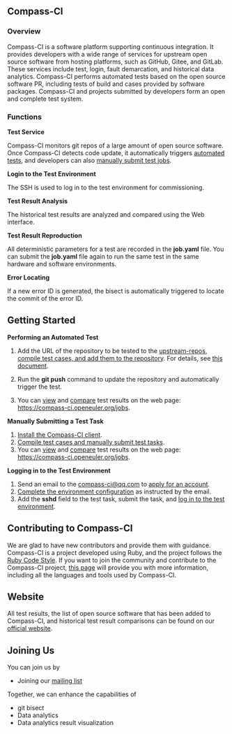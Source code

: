 ## Compass-CI

### Overview

Compass-CI is a software platform supporting continuous integration. It provides developers with a wide range of services for upstream open source software from hosting platforms, such as GitHub, Gitee, and GitLab. These services include test, login, fault demarcation, and historical data analytics. Compass-CI performs automated tests based on the open source software PR, including tests of build and cases provided by software packages. Compass-CI and projects submitted by developers form an open and complete test system.

### Functions

**Test Service**

Compass-CI monitors git repos of a large amount of open source software. Once Compass-CI detects code update, it automatically triggers [automated tests](https://gitee.com/wu_fengguang/compass-ci/blob/master/doc/manual/%E5%A6%82%E4%BD%95%E4%BD%BF%E7%94%A8compass-ci%E6%B5%8B%E8%AF%95%E5%BC%80%E6%BA%90%E9%A1%B9%E7%9B%AE.md), and developers can also [manually submit test jobs](https://gitee.com/wu_fengguang/compass-ci/blob/master/doc/manual/submit%E5%91%BD%E4%BB%A4%E8%AF%A6%E8%A7%A3.md).

**Login to the Test Environment**

The SSH is used to log in to the test environment for commissioning.

**Test Result Analysis**

The historical test results are analyzed and compared using the Web interface.

**Test Result Reproduction**

All deterministic parameters for a test are recorded in the **job.yaml** file. You can submit the **job.yaml** file again to run the same test in the same hardware and software environments.

**Error Locating**

If a new error ID is generated, the bisect is automatically triggered to locate the commit of the error ID.

## Getting Started

**Performing an Automated Test**

1. Add the URL of the repository to be tested to the [upstream-repos](https://gitee.com/wu_fengguang/upstream-repos.git), [compile test cases, and add them to the repository](https://gitee.com/wu_fengguang/lkp-tests/blob/master/doc/add-testcase.md). For details, see [this document](https://gitee.com/wu_fengguang/compass-ci/blob/master/doc/manual/%E5%A6%82%E4%BD%95%E4%BD%BF%E7%94%A8compass-ci%E6%B5%8B%E8%AF%95%E5%BC%80%E6%BA%90%E9%A1%B9%E7%9B%AE.md).

2. Run the **git push** command to update the repository and automatically trigger the test.

3. You can [view](https://gitee.com/wu_fengguang/compass-ci/blob/master/doc/manual/%E5%A6%82%E4%BD%95%E6%9F%A5%E7%9C%8B%E4%BB%BB%E5%8A%A1%E7%BB%93%E6%9E%9C.md) and [compare](https://gitee.com/wu_fengguang/compass-ci/blob/master/doc/manual/%E5%A6%82%E4%BD%95%E6%AF%94%E8%BE%83%E6%B5%8B%E8%AF%95%E7%BB%93%E6%9E%9C.md) test results on the web page: https://compass-ci.openeuler.org/jobs.

**Manually Submitting a Test Task**

1. [Install the Compass-CI client](https://gitee.com/wu_fengguang/compass-ci/blob/master/doc/manual/%E6%9C%AC%E5%9C%B0%E5%AE%89%E8%A3%85compass-ci%E5%AE%A2%E6%88%B7%E7%AB%AF.md).
2. [Compile test cases and manually submit test tasks](https://gitee.com/wu_fengguang/lkp-tests/blob/master/doc/add-testcase.md).
3. You can [view](https://gitee.com/wu_fengguang/compass-ci/blob/master/doc/manual/%E5%A6%82%E4%BD%95%E6%9F%A5%E7%9C%8B%E4%BB%BB%E5%8A%A1%E7%BB%93%E6%9E%9C.md) and [compare](https://gitee.com/wu_fengguang/compass-ci/blob/master/doc/manual/%E5%A6%82%E4%BD%95%E6%AF%94%E8%BE%83%E6%B5%8B%E8%AF%95%E7%BB%93%E6%9E%9C.md) test results on the web page: https://compass-ci.openeuler.org/jobs.

**Logging in to the Test Environment**

1. Send an email to the compass-ci@qq.com to [apply for an account](https://gitee.com/wu_fengguang/compass-ci/blob/master/doc/manual/apply-account.md).
2. [Complete the environment configuration](https://gitee.com/wu_fengguang/compass-ci/blob/master/doc/manual/%E6%9C%AC%E5%9C%B0%E5%AE%89%E8%A3%85compass-ci%E5%AE%A2%E6%88%B7%E7%AB%AF.md) as instructed by the email.
3. Add the **sshd** field to the test task, submit the task, and [log in to the test environment](https://gitee.com/wu_fengguang/compass-ci/blob/master/doc/manual/%E5%A6%82%E4%BD%95%E7%94%B3%E8%AF%B7%E6%B5%8B%E8%AF%95%E6%9C%BA.md).

## Contributing to Compass-CI

We are glad to have new contributors and provide them with guidance. Compass-CI is a project developed using Ruby, and the project follows the [Ruby Code Style](https://ruby-china.org/wiki/coding-style). If you want to join the community and contribute to the Compass-CI project, [this page](https://gitee.com/wu_fengguang/compass-ci/blob/master/doc/learning-resources.md) will provide you with more information, including all the languages and tools used by Compass-CI.

## Website

All test results, the list of open source software that has been added to Compass-CI, and historical test result comparisons can be found on our [official website](https://compass-ci.openeuler.org).

## Joining Us

You can join us by

- Joining our [mailing list](https://mailweb.openeuler.org/postorius/lists/compass-ci.openeuler.org/)

Together, we can enhance the capabilities of

- git bisect
- Data analytics
- Data analytics result visualization